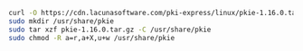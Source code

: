 ﻿```sh
curl -O https://cdn.lacunasoftware.com/pki-express/linux/pkie-1.16.0.tar.gz
sudo mkdir /usr/share/pkie
sudo tar xzf pkie-1.16.0.tar.gz -C /usr/share/pkie
sudo chmod -R a=r,a+X,u+w /usr/share/pkie
```
